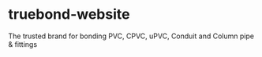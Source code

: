 # truebond-website
The trusted brand for bonding PVC, CPVC, uPVC, Conduit and Column pipe &amp; fittings
